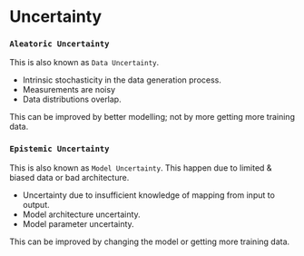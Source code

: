 # Uncertainty

### `Aleatoric Uncertainty`
This is also known as `Data Uncertainty`.

- Intrinsic stochasticity in the data generation process.
- Measurements are noisy
- Data distributions overlap.

This can be improved by better modelling; not by more getting more training data.

### `Epistemic Uncertainty`
This is also known as `Model Uncertainty`.
This happen due to limited & biased data or bad architecture.

- Uncertainty due to insufficient knowledge of mapping from input to output.
- Model architecture uncertainty.
- Model parameter uncertainty.

This can be improved by changing the model or getting more training data.
